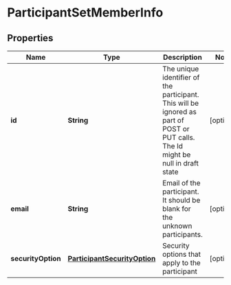 
# ParticipantSetMemberInfo

## Properties
Name | Type | Description | Notes
------------ | ------------- | ------------- | -------------
**id** | **String** | The unique identifier of the participant. This will be ignored as part of POST or PUT calls. The Id might be null in draft state |  [optional]
**email** | **String** | Email of the participant. It should be blank for the unknown participants. |  [optional]
**securityOption** | [**ParticipantSecurityOption**](ParticipantSecurityOption.md) | Security options that apply to the participant |  [optional]



